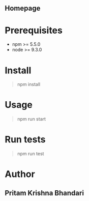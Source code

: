 ## Homepage

# Prerequisites


* npm >= 5.5.0
* node >= 9.3.0

# Install

> npm install

# Usage

> npm run start

# Run tests

>npm run test

# Author
## Pritam Krishna Bhandari
